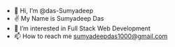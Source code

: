 - 👋 Hi, I’m @das-Sumyadeep
- ✌️ My Name is Sumyadeep Das
- 👀 I’m interested in Full Stack Web Development
- 📫 How to reach me sumyadeepdas1000@gmail.com

<!---
das-Sumyadeep/das-Sumyadeep is a ✨ special ✨ repository because its `README.md` (this file) appears on your GitHub profile.
You can click the Preview link to take a look at your changes.
--->
